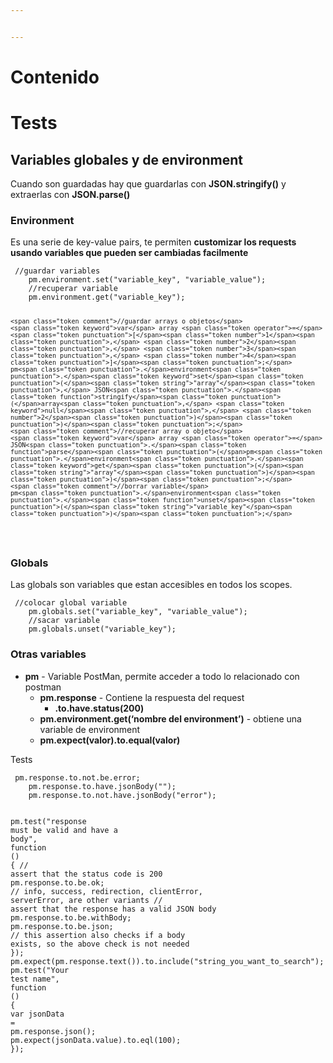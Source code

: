```yaml
---


---
```


<h1 id="contenido">Contenido</h1>
<h1 id="tests">Tests</h1>
<h2 id="variables-globales-y-de-environment">Variables globales y de environment</h2>
<p>Cuando son guardadas hay que guardarlas con <strong>JSON.stringify()</strong> y extraerlas con <strong>JSON.parse()</strong></p>
<h3 id="environment">Environment</h3>
<p>Es una serie de key-value pairs, te permiten <strong>customizar los requests usando variables que pueden ser cambiadas facilmente</strong></p>
<pre class=" language-js"><code class="prism  language-js">	<span class="token comment">//guardar variables</span>
	pm<span class="token punctuation">.</span>environment<span class="token punctuation">.</span><span class="token keyword">set</span><span class="token punctuation">(</span><span class="token string">"variable_key"</span><span class="token punctuation">,</span> <span class="token string">"variable_value"</span><span class="token punctuation">)</span><span class="token punctuation">;</span>
	<span class="token comment">//recuperar variable</span>
	pm<span class="token punctuation">.</span>environment<span class="token punctuation">.</span><span class="token keyword">get</span><span class="token punctuation">(</span><span class="token string">"variable_key"</span><span class="token punctuation">)</span><span class="token punctuation">;</span>
	
	<span class="token comment">//guardar arrays o objetos</span>
	<span class="token keyword">var</span> array <span class="token operator">=</span> <span class="token punctuation">[</span><span class="token number">1</span><span class="token punctuation">,</span> <span class="token number">2</span><span class="token punctuation">,</span> <span class="token number">3</span><span class="token punctuation">,</span> <span class="token number">4</span><span class="token punctuation">]</span><span class="token punctuation">;</span>
	pm<span class="token punctuation">.</span>environment<span class="token punctuation">.</span><span class="token keyword">set</span><span class="token punctuation">(</span><span class="token string">"array"</span><span class="token punctuation">,</span> JSON<span class="token punctuation">.</span><span class="token function">stringify</span><span class="token punctuation">(</span>array<span class="token punctuation">,</span> <span class="token keyword">null</span><span class="token punctuation">,</span> <span class="token number">2</span><span class="token punctuation">)</span><span class="token punctuation">)</span><span class="token punctuation">;</span>
	<span class="token comment">//recuperar array o objeto</span>
	<span class="token keyword">var</span> array <span class="token operator">=</span> JSON<span class="token punctuation">.</span><span class="token function">parse</span><span class="token punctuation">(</span>pm<span class="token punctuation">.</span>environment<span class="token punctuation">.</span><span class="token keyword">get</span><span class="token punctuation">(</span><span class="token string">"array"</span><span class="token punctuation">)</span><span class="token punctuation">)</span><span class="token punctuation">;</span>
	<span class="token comment">//borrar variable</span>
	pm<span class="token punctuation">.</span>environment<span class="token punctuation">.</span><span class="token function">unset</span><span class="token punctuation">(</span><span class="token string">"variable_key"</span><span class="token punctuation">)</span><span class="token punctuation">;</span>
</code></pre>
<h3 id="globals">Globals</h3>
<p>Las globals son variables que estan accesibles en todos los scopes.</p>
<pre class=" language-js"><code class="prism  language-js">	<span class="token comment">//colocar global variable</span>
	pm<span class="token punctuation">.</span>globals<span class="token punctuation">.</span><span class="token keyword">set</span><span class="token punctuation">(</span><span class="token string">"variable_key"</span><span class="token punctuation">,</span> <span class="token string">"variable_value"</span><span class="token punctuation">)</span><span class="token punctuation">;</span>
	<span class="token comment">//sacar variable </span>
	pm<span class="token punctuation">.</span>globals<span class="token punctuation">.</span><span class="token function">unset</span><span class="token punctuation">(</span><span class="token string">"variable_key"</span><span class="token punctuation">)</span><span class="token punctuation">;</span>
</code></pre>
<h3 id="otras-variables">Otras variables</h3>
<ul>
<li><strong>pm</strong> - Variable PostMan, permite acceder a todo lo relacionado con postman
<ul>
<li><strong>pm.response</strong> - Contiene la respuesta del request
<ul>
<li><strong>.to.have.status(200)</strong></li>
</ul>
</li>
<li><strong>pm.environment.get(‘nombre del environment’)</strong> - obtiene una variable de environment</li>
<li><strong>pm.expect(valor).to.equal(valor)</strong></li>
</ul>
</li>
</ul>
<p>Tests</p>
<pre class=" language-js"><code class="prism  language-js">	pm<span class="token punctuation">.</span>response<span class="token punctuation">.</span>to<span class="token punctuation">.</span>not<span class="token punctuation">.</span>be<span class="token punctuation">.</span>error<span class="token punctuation">;</span> 
	pm<span class="token punctuation">.</span>response<span class="token punctuation">.</span>to<span class="token punctuation">.</span>have<span class="token punctuation">.</span><span class="token function">jsonBody</span><span class="token punctuation">(</span><span class="token string">""</span><span class="token punctuation">)</span><span class="token punctuation">;</span> 
	pm<span class="token punctuation">.</span>response<span class="token punctuation">.</span>to<span class="token punctuation">.</span>not<span class="token punctuation">.</span>have<span class="token punctuation">.</span><span class="token function">jsonBody</span><span class="token punctuation">(</span><span class="token string">"error"</span><span class="token punctuation">)</span><span class="token punctuation">;</span> 
	
pm<span class="token punctuation">.</span><span class="token function">test</span><span class="token punctuation">(</span><span class="token string">"response must be valid and have a body"</span><span class="token punctuation">,</span> <span class="token keyword">function</span> <span class="token punctuation">(</span><span class="token punctuation">)</span> <span class="token punctuation">{</span>
     <span class="token comment">// assert that the status code is 200</span>
     pm<span class="token punctuation">.</span>response<span class="token punctuation">.</span>to<span class="token punctuation">.</span>be<span class="token punctuation">.</span>ok<span class="token punctuation">;</span> <span class="token comment">// info, success, redirection, clientError,  serverError, are other variants</span>
     <span class="token comment">// assert that the response has a valid JSON body</span>
     pm<span class="token punctuation">.</span>response<span class="token punctuation">.</span>to<span class="token punctuation">.</span>be<span class="token punctuation">.</span>withBody<span class="token punctuation">;</span>
     pm<span class="token punctuation">.</span>response<span class="token punctuation">.</span>to<span class="token punctuation">.</span>be<span class="token punctuation">.</span>json<span class="token punctuation">;</span> <span class="token comment">// this assertion also checks if a body  exists, so the above check is not needed</span>
<span class="token punctuation">}</span><span class="token punctuation">)</span><span class="token punctuation">;</span>
	 pm<span class="token punctuation">.</span><span class="token function">expect</span><span class="token punctuation">(</span>pm<span class="token punctuation">.</span>response<span class="token punctuation">.</span><span class="token function">text</span><span class="token punctuation">(</span><span class="token punctuation">)</span><span class="token punctuation">)</span><span class="token punctuation">.</span>to<span class="token punctuation">.</span><span class="token function">include</span><span class="token punctuation">(</span><span class="token string">"string_you_want_to_search"</span><span class="token punctuation">)</span><span class="token punctuation">;</span>
	 pm<span class="token punctuation">.</span><span class="token function">test</span><span class="token punctuation">(</span><span class="token string">"Your test name"</span><span class="token punctuation">,</span> <span class="token keyword">function</span> <span class="token punctuation">(</span><span class="token punctuation">)</span> <span class="token punctuation">{</span>
	     <span class="token keyword">var</span> jsonData <span class="token operator">=</span> pm<span class="token punctuation">.</span>response<span class="token punctuation">.</span><span class="token function">json</span><span class="token punctuation">(</span><span class="token punctuation">)</span><span class="token punctuation">;</span>
	     pm<span class="token punctuation">.</span><span class="token function">expect</span><span class="token punctuation">(</span>jsonData<span class="token punctuation">.</span>value<span class="token punctuation">)</span><span class="token punctuation">.</span>to<span class="token punctuation">.</span><span class="token function">eql</span><span class="token punctuation">(</span><span class="token number">100</span><span class="token punctuation">)</span><span class="token punctuation">;</span>
	 <span class="token punctuation">}</span><span class="token punctuation">)</span><span class="token punctuation">;</span>
</code></pre>

